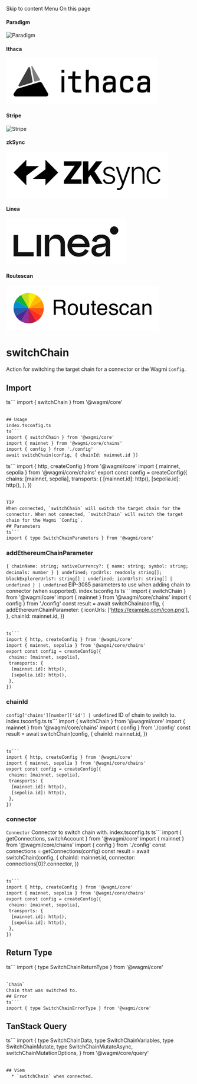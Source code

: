 Skip to content 
Menu
On this page
#### Paradigm
![Paradigm](https://raw.githubusercontent.com/wevm/.github/main/content/sponsors/paradigm-light.svg)
#### Ithaca
![Ithaca](https://raw.githubusercontent.com/wevm/.github/main/content/sponsors/ithaca-light.svg)
#### Stripe
![Stripe](https://raw.githubusercontent.com/wevm/.github/main/content/sponsors/stripe-light.svg)
#### zkSync
![zkSync](https://raw.githubusercontent.com/wevm/.github/main/content/sponsors/zksync-light.svg)
#### Linea
![Linea](https://raw.githubusercontent.com/wevm/.github/main/content/sponsors/linea-light.svg)
#### Routescan
![Routescan](https://raw.githubusercontent.com/wevm/.github/main/content/sponsors/routescan-light.svg)
# switchChain ​
Action for switching the target chain for a connector or the Wagmi `Config`.
## Import ​
ts```
import { switchChain } from '@wagmi/core'
```

## Usage ​
index.tsconfig.ts
ts```
import { switchChain } from '@wagmi/core'
import { mainnet } from '@wagmi/core/chains'
import { config } from './config'
await switchChain(config, { chainId: mainnet.id })
```

ts```
import { http, createConfig } from '@wagmi/core'
import { mainnet, sepolia } from '@wagmi/core/chains'
export const config = createConfig({
 chains: [mainnet, sepolia],
 transports: {
  [mainnet.id]: http(),
  [sepolia.id]: http(),
 },
})
```

TIP
When connected, `switchChain` will switch the target chain for the connector. When not connected, `switchChain` will switch the target chain for the Wagmi `Config`.
## Parameters ​
ts```
import { type SwitchChainParameters } from '@wagmi/core'
```

### addEthereumChainParameter ​
`{ chainName: string; nativeCurrency?: { name: string; symbol: string; decimals: number } | undefined; rpcUrls: readonly string[]; blockExplorerUrls?: string[] | undefined; iconUrls?: string[] | undefined } | undefined`
EIP-3085 parameters to use when adding chain to connector (when supported).
index.tsconfig.ts
ts```
import { switchChain } from '@wagmi/core'
import { mainnet } from '@wagmi/core/chains'
import { config } from './config'
const result = await switchChain(config, {
 addEthereumChainParameter: { 
  iconUrls: ['https://example.com/icon.png'], 
 }, 
 chainId: mainnet.id,
})
```

ts```
import { http, createConfig } from '@wagmi/core'
import { mainnet, sepolia } from '@wagmi/core/chains'
export const config = createConfig({
 chains: [mainnet, sepolia],
 transports: {
  [mainnet.id]: http(),
  [sepolia.id]: http(),
 },
})
```

### chainId ​
`config['chains'][number]['id'] | undefined`
ID of chain to switch to.
index.tsconfig.ts
ts```
import { switchChain } from '@wagmi/core'
import { mainnet } from '@wagmi/core/chains'
import { config } from './config'
const result = await switchChain(config, {
 chainId: mainnet.id, 
})
```

ts```
import { http, createConfig } from '@wagmi/core'
import { mainnet, sepolia } from '@wagmi/core/chains'
export const config = createConfig({
 chains: [mainnet, sepolia],
 transports: {
  [mainnet.id]: http(),
  [sepolia.id]: http(),
 },
})
```

### connector ​
`Connector`
Connector to switch chain with.
index.tsconfig.ts
ts```
import { getConnections, switchAccount } from '@wagmi/core'
import { mainnet } from '@wagmi/core/chains'
import { config } from './config'
const connections = getConnections(config)
const result = await switchChain(config, {
 chainId: mainnet.id,
 connector: connections[0]?.connector, 
})
```

ts```
import { http, createConfig } from '@wagmi/core'
import { mainnet, sepolia } from '@wagmi/core/chains'
export const config = createConfig({
 chains: [mainnet, sepolia],
 transports: {
  [mainnet.id]: http(),
  [sepolia.id]: http(),
 },
})
```

## Return Type ​
ts```
import { type SwitchChainReturnType } from '@wagmi/core'
```

`Chain`
Chain that was switched to.
## Error ​
ts```
import { type SwitchChainErrorType } from '@wagmi/core'
```

## TanStack Query ​
ts```
import {
 type SwitchChainData,
 type SwitchChainVariables,
 type SwitchChainMutate,
 type SwitchChainMutateAsync,
 switchChainMutationOptions,
} from '@wagmi/core/query'
```

## Viem ​
  * `switchChain` when connected.


